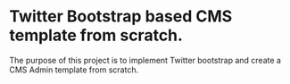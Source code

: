 # Twitter Bootstrap based CMS template from scratch.

The purpose of this project is to implement Twitter bootstrap and create a CMS Admin template from scratch.

